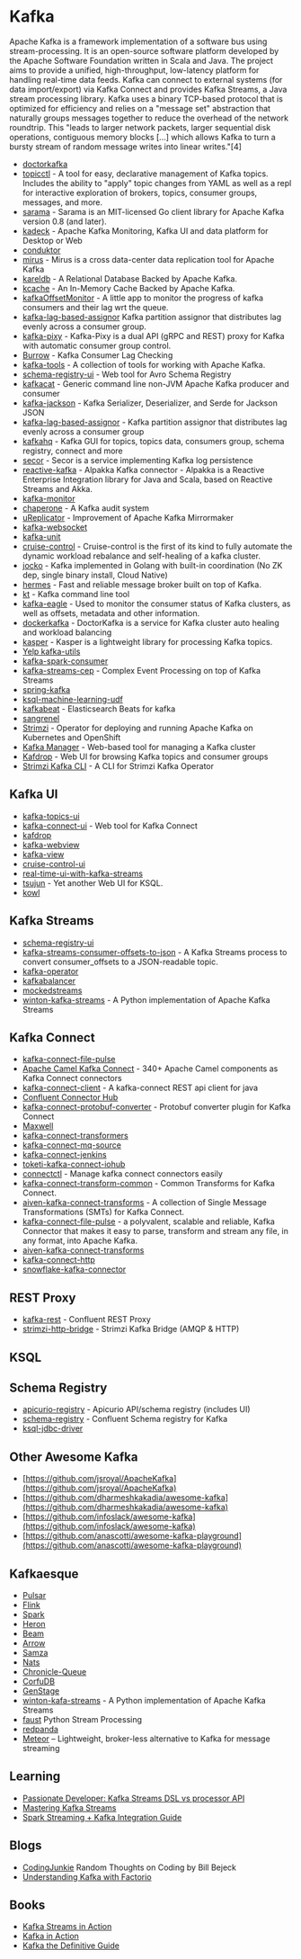 # Kafka  
 
 Apache Kafka is a framework implementation of a software bus using stream-processing. It is an open-source software platform developed by the Apache Software Foundation written in Scala and Java. The project aims to provide a unified, high-throughput, low-latency platform for handling real-time data feeds. Kafka can connect to external systems (for data import/export) via Kafka Connect and provides Kafka Streams, a Java stream processing library. Kafka uses a binary TCP-based protocol that is optimized for efficiency and relies on a "message set" abstraction that naturally groups messages together to reduce the overhead of the network roundtrip. This "leads to larger network packets, larger sequential disk operations, contiguous memory blocks [...] which allows Kafka to turn a bursty stream of random message writes into linear writes."[4]

 

*   [doctorkafka](https://github.com/pinterest/doctorkafka)
*   [topicctl](https://github.com/segmentio/topicctl) - A tool for easy, declarative management of Kafka topics. Includes the ability to "apply" topic changes from YAML as well as a repl for interactive exploration of brokers, topics, consumer groups, messages, and more.
*   [sarama](https://github.com/Shopify/sarama) - Sarama is an MIT-licensed Go client library for Apache Kafka version 0.8 (and later).
*   [kadeck](https://www.xeotek.com/kadeck/) - Apache Kafka Monitoring, Kafka UI and data platform for Desktop or Web
*   [conduktor](https://www.conduktor.io/)
*   [mirus](https://github.com/salesforce/mirus) - Mirus is a cross data-center data replication tool for Apache Kafka
*   [kareldb](https://github.com/rayokota/kareldb) - A Relational Database Backed by Apache Kafka.
*   [kcache](https://github.com/rayokota/kcache) - An In-Memory Cache Backed by Apache Kafka.
*   [kafkaOffsetMonitor](https://github.com/quantifind/KafkaOffsetMonitor) - A little app to monitor the progress of kafka consumers and their lag wrt the queue.
*   [kafka-lag-based-assignor](https://github.com/grantneale/kafka-lag-based-assignor) Kafka partition assignor that distributes lag evenly across a consumer group.
*   [kafka-pixy](https://github.com/mailgun/kafka-pixy) - Kafka-Pixy is a dual API (gRPC and REST) proxy for Kafka with automatic consumer group control.
*   [Burrow](https://github.com/linkedin/Burrow) - Kafka Consumer Lag Checking
*   [kafka-tools](https://github.com/linkedin/kafka-tools) - A collection of tools for working with Apache Kafka.
*   [schema-registry-ui](https://github.com/landoop/schema-registry-ui) - Web tool for Avro Schema Registry
*   [kafkacat](https://github.com/edenhill/kafkacat) - Generic command line non-JVM Apache Kafka producer and consumer
*   [kafka-jackson](https://github.com/jcustenborder/kafka-jackson) - Kafka Serializer, Deserializer, and Serde for Jackson JSON
*   [kafka-lag-based-assignor](https://github.com/grantneale/kafka-lag-based-assignor) - Kafka partition assignor that distributes lag evenly across a consumer group
*   [kafkahq](https://github.com/tchiotludo/kafkahq) - Kafka GUI for topics, topics data, consumers group, schema registry, connect and more
*   [secor](https://github.com/pinterest/secor) - Secor is a service implementing Kafka log persistence
*   [reactive-kafka](https://github.com/akka/reactive-kafka) - Alpakka Kafka connector - Alpakka is a Reactive Enterprise Integration library for Java and Scala, based on Reactive Streams and Akka.
*   [kafka-monitor](https://github.com/linkedin/kafka-monitor)
*   [chaperone](https://github.com/uber/chaperone) - A Kafka audit system
*   [uReplicator](https://github.com/uber/uReplicator) - Improvement of Apache Kafka Mirrormaker
*   [kafka-websocket](https://github.com/b/kafka-websocket)
*   [kafka-unit](https://github.com/chbatey/kafka-unit)
*   [cruise-control](https://github.com/linkedin/cruise-control) - Cruise-control is the first of its kind to fully automate the dynamic workload rebalance and self-healing of a kafka cluster.
*   [jocko](https://github.com/travisjeffery/jocko) - Kafka implemented in Golang with built-in coordination (No ZK dep, single binary install, Cloud Native)
*   [hermes](https://github.com/allegro/hermes) - Fast and reliable message broker built on top of Kafka.
*   [kt](https://github.com/fgeller/kt) - Kafka command line tool
*   [kafka-eagle](https://github.com/smartloli/kafka-eagle) - Used to monitor the consumer status of Kafka clusters, as well as offsets, metadata and other information.
*   [dockerkafka](https://github.com/pinterest/doctorkafka) - DoctorKafka is a service for Kafka cluster auto healing and workload balancing
*   [kasper](https://github.com/movio/kasper) - Kasper is a lightweight library for processing Kafka topics.
*   [Yelp kafka-utils](https://github.com/Yelp/kafka-utils)
*   [kafka-spark-consumer](https://github.com/dibbhatt/kafka-spark-consumer)
*   [kafka-streams-cep](https://github.com/fhussonnois/kafkastreams-cep) - Complex Event Processing on top of Kafka Streams
*   [spring-kafka](https://github.com/spring-projects/spring-kafka)
*   [ksql-machine-learning-udf](https://github.com/kaiwaehner/ksql-machine-learning-udf)
*   [kafkabeat](https://github.com/dearcode/kafkabeat) - Elasticsearch Beats for kafka
*   [sangrenel](https://github.com/jamiealquiza/sangrenel)
*   [Strimzi](https://github.com/strimzi/strimzi-kafka-operator) - Operator for deploying and running Apache Kafka on Kubernetes and OpenShift
*   [Kafka Manager](https://github.com/yahoo/kafka-manager) - Web-based tool for managing a Kafka cluster
*   [Kafdrop](https://github.com/obsidiandynamics/kafdrop) - Web UI for browsing Kafka topics and consumer groups
*   [Strimzi Kafka CLI](https://github.com/systemcraftsman/strimzi-kafka-cli) - A CLI for Strimzi Kafka Operator

[](#kafka-ui)Kafka UI
---------------------

*   [kafka-topics-ui](https://github.com/lensesio/kafka-topics-ui)
*   [kafka-connect-ui](https://github.com/landoop/kafka-connect-ui) - Web tool for Kafka Connect
*   [kafdrop](https://github.com/obsidiandynamics/kafdrop)
*   [kafka-webview](https://github.com/SourceLabOrg/kafka-webview)
*   [kafka-view](https://github.com/fede1024/kafka-view)
*   [cruise-control-ui](https://github.com/linkedin/cruise-control-ui)
*   [real-time-ui-with-kafka-streams](https://github.com/lucasjellema/real-time-ui-with-kafka-streams)
*   [tsujun](https://github.com/matsumana/tsujun) - Yet another Web UI for KSQL.
*   [kowl](https://github.com/cloudhut/kowl)

[](#kafka-streams)Kafka Streams
-------------------------------

*   [schema-registry-ui](https://github.com/lensesio/schema-registry-ui)
*   [kafka-streams-consumer-offsets-to-json](https://github.com/sderosiaux/kafka-streams-consumer-offsets-to-json) - A Kafka Streams process to convert consumer\_offsets to a JSON-readable topic.
*   [kafka-operator](https://github.com/krallistic/kafka-operator)
*   [kafkabalancer](https://github.com/CAFxX/kafkabalancer)
*   [mockedstreams](https://github.com/jpzk/mockedstreams)
*   [winton-kafka-streams](https://github.com/wintoncode/winton-kafka-streams) - A Python implementation of Apache Kafka Streams

[](#kafka-connect)Kafka Connect
-------------------------------

*   [kafka-connect-file-pulse](https://github.com/streamthoughts/kafka-connect-file-pulse)
*   [Apache Camel Kafka Connect](https://camel.apache.org/camel-kafka-connector/latest/index.html) - 340+ Apache Camel components as Kafka Connect connectors
*   [kafka-connect-client](https://github.com/SourceLabOrg/kafka-connect-client) - A kafka-connect REST api client for java
*   [Confluent Connector Hub](https://www.confluent.io/product/connectors/)
*   [kafka-connect-protobuf-converter](https://github.com/blueapron/kafka-connect-protobuf-converter) - Protobuf converter plugin for Kafka Connect
*   [Maxwell](https://github.com/zendesk/maxwell)
*   [kafka-connect-transformers](https://github.com/Landoop/kafka-connect-transformers)
*   [kafka-connect-mq-source](https://github.com/ibm-messaging/kafka-connect-mq-source)
*   [kafka-connect-jenkins](https://github.com/yaravind/kafka-connect-jenkins)
*   [toketi-kafka-connect-iohub](https://github.com/Azure/toketi-kafka-connect-iothub)
*   [connectctl](https://github.com/90poe/connectctl) - Manage kafka connect connectors easily
*   [kafka-connect-transform-common](https://github.com/jcustenborder/kafka-connect-transform-common) - Common Transforms for Kafka Connect.
*   [aiven-kafka-connect-transforms](https://github.com/aiven/aiven-kafka-connect-transforms) - A collection of Single Message Transformations (SMTs) for Kafka Connect.
*   [kafka-connect-file-pulse](https://github.com/streamthoughts/kafka-connect-file-pulse) - a polyvalent, scalable and reliable, Kafka Connector that makes it easy to parse, transform and stream any file, in any format, into Apache Kafka.
*   [aiven-kafka-connect-transforms](https://github.com/aiven/aiven-kafka-connect-transforms)
*   [kafka-connect-http](https://github.com/thomaskwscott/kafka-connect-http)
*   [snowflake-kafka-connector](https://github.com/snowflakedb/snowflake-kafka-connector)

[](#rest-proxy)REST Proxy
-------------------------

*   [kafka-rest](https://github.com/confluentinc/kafka-rest) - Confluent REST Proxy
*   [strimzi-http-bridge](https://github.com/strimzi/strimzi-kafka-bridge) - Strimzi Kafka Bridge (AMQP & HTTP)

[](#ksql)KSQL
-------------

[](#schema-registry)Schema Registry
-----------------------------------

*   [apicurio-registry](https://github.com/Apicurio/apicurio-registry) - Apicurio API/schema registry (includes UI)
*   [schema-registry](https://github.com/confluentinc/schema-registry) - Confluent Schema registry for Kafka
*   [ksql-jdbc-driver](https://github.com/mmolimar/ksql-jdbc-driver)

[](#other-awesome-kafka)Other Awesome Kafka
-------------------------------------------

*   [https://github.com/jsroyal/ApacheKafka](https://github.com/jsroyal/ApacheKafka)
*   [https://github.com/dharmeshkakadia/awesome-kafka](https://github.com/dharmeshkakadia/awesome-kafka)
*   [https://github.com/infoslack/awesome-kafka](https://github.com/infoslack/awesome-kafka)
*   [https://github.com/anascotti/awesome-kafka-playground](https://github.com/anascotti/awesome-kafka-playground)

[](#kafkaesque)Kafkaesque
-------------------------

*   [Pulsar](https://github.com/apache/incubator-pulsar)
*   [Flink](https://flink.apache.org/)
*   [Spark](https://spark.apache.org/)
*   [Heron](https://github.com/apache/incubator-heron)
*   [Beam](https://beam.apache.org/)
*   [Arrow](https://arrow.apache.org/)
*   [Samza](https://samza.apache.org/)
*   [Nats](https://nats.io/)
*   [Chronicle-Queue](https://github.com/OpenHFT/Chronicle-Queue)
*   [CorfuDB](https://github.com/CorfuDB/CorfuDB)
*   [GenStage](https://hexdocs.pm/gen_stage/GenStage.html)
*   [winton-kafa-streams](https://github.com/wintoncode/winton-kafka-streams) - A Python implementation of Apache Kafka Streams
*   [faust](https://github.com/robinhood/faust) Python Stream Processing
*   [redpanda](https://vectorized.io/)
*   [Meteor](https://github.com/obsidiandynamics/meteor) – Lightweight, broker-less alternative to Kafka for message streaming

[](#learning)Learning
---------------------

*   [Passionate Developer: Kafka Streams DSL vs processor API](http://mkuthan.github.io/blog/2017/11/02/kafka-streams-dsl-vs-processor-api/)
*   [Mastering Kafka Streams](https://jaceklaskowski.gitbooks.io/mastering-kafka-streams)
*   [Spark Streaming + Kafka Integration Guide](https://spark.apache.org/docs/latest/streaming-kafka-integration.html)

[](#blogs)Blogs
---------------

*   [CodingJunkie](http://codingjunkie.net/) Random Thoughts on Coding by Bill Bejeck
*   [Understanding Kafka with Factorio](https://hackernoon.com/understanding-kafka-with-factorio-74e8fc9bf181)

[](#books)Books
---------------

*   [Kafka Streams in Action](https://www.manning.com/books/kafka-streams-in-action)
*   [Kafka in Action](https://www.manning.com/books/kafka-in-action)
*   [Kafka the Definitive Guide](http://shop.oreilly.com/product/0636920044123.do)